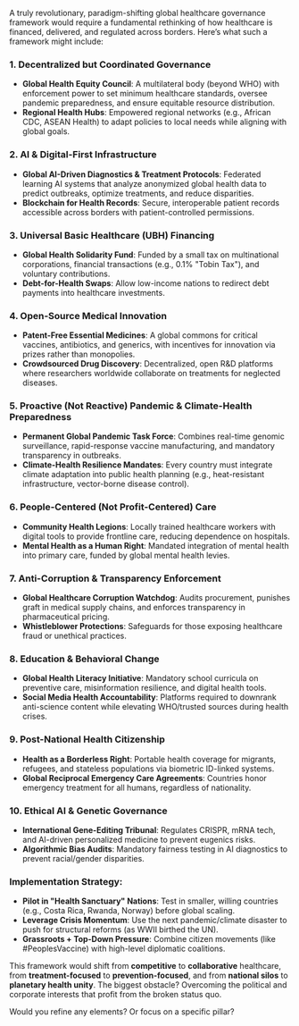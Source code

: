 A truly revolutionary, paradigm-shifting global healthcare governance framework would require a fundamental rethinking of how healthcare is financed, delivered, and regulated across borders. Here’s what such a framework might include:

### **1. Decentralized but Coordinated Governance**  
   - **Global Health Equity Council**: A multilateral body (beyond WHO) with enforcement power to set minimum healthcare standards, oversee pandemic preparedness, and ensure equitable resource distribution.  
   - **Regional Health Hubs**: Empowered regional networks (e.g., African CDC, ASEAN Health) to adapt policies to local needs while aligning with global goals.  

### **2. AI & Digital-First Infrastructure**  
   - **Global AI-Driven Diagnostics & Treatment Protocols**: Federated learning AI systems that analyze anonymized global health data to predict outbreaks, optimize treatments, and reduce disparities.  
   - **Blockchain for Health Records**: Secure, interoperable patient records accessible across borders with patient-controlled permissions.  

### **3. Universal Basic Healthcare (UBH) Financing**  
   - **Global Health Solidarity Fund**: Funded by a small tax on multinational corporations, financial transactions (e.g., 0.1% "Tobin Tax"), and voluntary contributions.  
   - **Debt-for-Health Swaps**: Allow low-income nations to redirect debt payments into healthcare investments.  

### **4. Open-Source Medical Innovation**  
   - **Patent-Free Essential Medicines**: A global commons for critical vaccines, antibiotics, and generics, with incentives for innovation via prizes rather than monopolies.  
   - **Crowdsourced Drug Discovery**: Decentralized, open R&D platforms where researchers worldwide collaborate on treatments for neglected diseases.  

### **5. Proactive (Not Reactive) Pandemic & Climate-Health Preparedness**  
   - **Permanent Global Pandemic Task Force**: Combines real-time genomic surveillance, rapid-response vaccine manufacturing, and mandatory transparency in outbreaks.  
   - **Climate-Health Resilience Mandates**: Every country must integrate climate adaptation into public health planning (e.g., heat-resistant infrastructure, vector-borne disease control).  

### **6. People-Centered (Not Profit-Centered) Care**  
   - **Community Health Legions**: Locally trained healthcare workers with digital tools to provide frontline care, reducing dependence on hospitals.  
   - **Mental Health as a Human Right**: Mandated integration of mental health into primary care, funded by global mental health levies.  

### **7. Anti-Corruption & Transparency Enforcement**  
   - **Global Healthcare Corruption Watchdog**: Audits procurement, punishes graft in medical supply chains, and enforces transparency in pharmaceutical pricing.  
   - **Whistleblower Protections**: Safeguards for those exposing healthcare fraud or unethical practices.  

### **8. Education & Behavioral Change**  
   - **Global Health Literacy Initiative**: Mandatory school curricula on preventive care, misinformation resilience, and digital health tools.  
   - **Social Media Health Accountability**: Platforms required to downrank anti-science content while elevating WHO/trusted sources during health crises.  

### **9. Post-National Health Citizenship**  
   - **Health as a Borderless Right**: Portable health coverage for migrants, refugees, and stateless populations via biometric ID-linked systems.  
   - **Global Reciprocal Emergency Care Agreements**: Countries honor emergency treatment for all humans, regardless of nationality.  

### **10. Ethical AI & Genetic Governance**  
   - **International Gene-Editing Tribunal**: Regulates CRISPR, mRNA tech, and AI-driven personalized medicine to prevent eugenics risks.  
   - **Algorithmic Bias Audits**: Mandatory fairness testing in AI diagnostics to prevent racial/gender disparities.  

### **Implementation Strategy:**  
- **Pilot in "Health Sanctuary" Nations**: Test in smaller, willing countries (e.g., Costa Rica, Rwanda, Norway) before global scaling.  
- **Leverage Crisis Momentum**: Use the next pandemic/climate disaster to push for structural reforms (as WWII birthed the UN).  
- **Grassroots + Top-Down Pressure**: Combine citizen movements (like #PeoplesVaccine) with high-level diplomatic coalitions.  

This framework would shift from **competitive** to **collaborative** healthcare, from **treatment-focused** to **prevention-focused**, and from **national silos** to **planetary health unity**. The biggest obstacle? Overcoming the political and corporate interests that profit from the broken status quo.  

Would you refine any elements? Or focus on a specific pillar?
